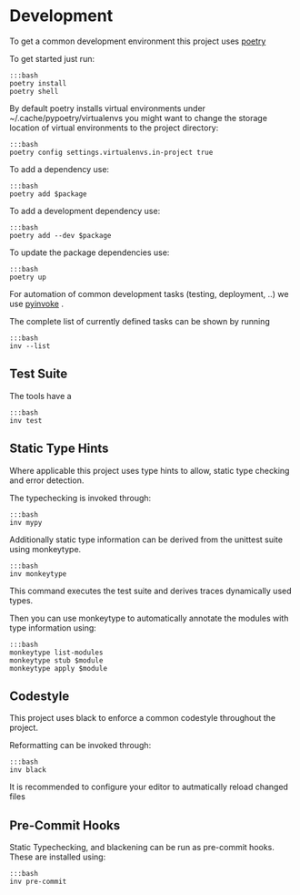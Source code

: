 # Development

To get a common development environment this project uses [poetry](https://poetry.eustace.io/)

To get started just run:

    :::bash
	poetry install
    poetry shell

By default poetry installs virtual environments under ~/.cache/pypoetry/virtualenvs
you might want to change the storage location of virtual environments to the project directory:
    
	:::bash
    poetry config settings.virtualenvs.in-project true



To add a dependency use:

    :::bash
    poetry add $package
	
To add a development dependency use:

    :::bash
    poetry add --dev $package
	
To update the package dependencies use:

    :::bash
    poetry up

For automation of common development tasks (testing, deployment, ..) we use [pyinvoke](https://pyinvoke.org) . 

The complete list of currently defined tasks can be shown by running

    :::bash
    inv --list

## Test Suite

The tools have a

    :::bash
    inv test

## Static Type Hints

Where applicable this project uses type hints to allow, 
static type checking and error detection. 

The typechecking is invoked through:

    :::bash
    inv mypy

Additionally static type information can be derived from the 
unittest suite using monkeytype. 

    :::bash
    inv monkeytype
   
This command executes the test suite and derives traces dynamically used
types. 

Then you can use monkeytype to automatically annotate the modules with type 
information using:

    :::bash
    monkeytype list-modules
	monkeytype stub $module
	monkeytype apply $module



## Codestyle

This project uses black to enforce a common codestyle throughout the project.

Reformatting can be invoked through:

    :::bash
    inv black

It is recommended to configure your editor to autmatically reload changed files 

## Pre-Commit Hooks

Static Typechecking, and blackening can be run as pre-commit hooks.
These are installed using:

    :::bash
    inv pre-commit
